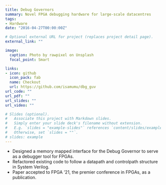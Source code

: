 ```yaml
---
title: Debug Governors
summary: Novel FPGA debugging hardware for large-scale datacentres
tags:
- Hardware
date: "2016-04-27T00:00:00Z"

# Optional external URL for project (replaces project detail page).
external_link: ""

image:
  caption: Photo by rawpixel on Unsplash
  focal_point: Smart

links:
- icon: github
  icon_pack: fab
  name: Checkout
  url: https://github.com/isamumu/dbg_guv
url_code: ""
url_pdf: ""
url_slides: ""
url_video: ""

# Slides (optional).
#   Associate this project with Markdown slides.
#   Simply enter your slide deck's filename without extension.
#   E.g. `slides = "example-slides"` references `content/slides/example-slides.md`.
#   Otherwise, set `slides = ""`.
# slides: example
---
```


* Designed a memory mapped interface for the Debug Governor to serve as a debugger tool for FPGAs.
* Refactored existing code to follow a datapath and controlpath structure in System Verilog.
* Paper accepted to FPGA ’21, the premier conference in FPGAs, as a publication.